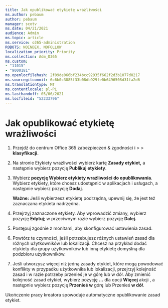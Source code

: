 ```yaml
---
title: Jak opublikować etykietę wrażliwości
ms.author: pebaum
author: pebaum
manager: scotv
ms.date: 04/21/2021
audience: Admin
ms.topic: article
ms.service: o365-administration
ROBOTS: NOINDEX, NOFOLLOW
localization_priority: Priority
ms.collection: Adm_O365
ms.custom:
- "11015"
- "9000181"
ms.openlocfilehash: 2f09de066bf234bcc92935f662f2d3b1077d0217
ms.sourcegitcommit: 6c6b0c3885f33b08db929fe0b6496508d31fa2d6
ms.translationtype: MT
ms.contentlocale: pl-PL
ms.lasthandoff: 05/06/2021
ms.locfileid: "52233796"
---
```

# <a name="how-to-publish-a-sensitivity-label"></a>Jak opublikować etykietę wrażliwości

1. Przejdź do centrum Office 365 zabezpieczeń & zgodności i >   >  **klasyfikacji.**

1. Na stronie Etykiety wrażliwości wybierz kartę **Zasady etykiet,** a następnie wybierz pozycję **Publikuj etykiety**.

1. Wybierz **pozycję Wybierz etykiety wrażliwości do opublikowania**. Wybierz etykiety, które chcesz udostępnić w aplikacjach i usługach, a następnie wybierz pozycję **Dodaj**.

    **Ważne:** Jeśli wybierzesz etykietę podrzędną, upewnij się, że jest też zaznaczana etykieta nadrzędna.

1. Przejrzyj zaznaczone etykiety. Aby wprowadzić zmiany, wybierz pozycję **Edytuj**; w przeciwnym razie wybierz pozycję **Dalej.**

1. Postępuj zgodnie z monitami, aby skonfigurować ustawienia zasad.

1. Powtórz te czynności, jeśli potrzebujesz różnych ustawień zasad dla różnych użytkowników lub lokalizacji. Chcesz na przykład dodać etykiety dla grupy użytkowników lub inną etykietę domyślną dla podzbioru użytkowników.

1. Jeśli utworzysz więcej niż jedną zasady etykiet, które mogą powodować konflikty w przypadku użytkownika lub lokalizacji, przejrzyj kolejność zasad i w razie potrzeby przenieś je w górę lub w dół. Aby zmienić kolejność zasad etykiet, wybierz pozycję **...** dla opcji **Więcej** akcji , a następnie wybierz pozycję **Przenieś w** górę lub Przenieś **w dół**.

Ukończenie pracy kreatora spowoduje automatyczne opublikowanie zasad etykiet.